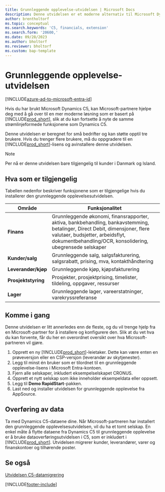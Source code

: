 ```yaml
---
title: Grunnleggende opplevelse-utvidelsen | Microsoft Docs
description: Denne utvidelsen er et moderne alternativ til Microsoft Dynamics C5.
author: brentholtorf
ms.topic: conceptual
ms.search.keywords: 'C5, financials, extension'
ms.search.form: '20600,'
ms.date: 09/28/2023
ms.author: bholtorf
ms.reviewer: bholtorf
ms.custom: bap-template
---
```


# Grunnleggende opplevelse-utvidelsen

[!INCLUDE[azure-ad-to-microsoft-entra-id](~/../shared-content/shared/azure-ad-to-microsoft-entra-id.md)]

Hvis du har brukt Microsoft Dynamics C5, kan Microsoft-partnere hjelpe deg med å gå over til en mer moderne løsning som er basert på [!INCLUDE[prod_short](includes/prod_short.md)], slik at du kan fortsette å nyte de samme strømlinjeformede funksjonene som Dynamics C5.

Denne utvidelsen er beregnet for små bedrifter og kan støtte opptil tre brukere. Hvis du trenger flere brukere, må du oppgradere til en [!INCLUDE[prod_short](includes/prod_short.md)]-lisens og avinstallere denne utvidelsen.

> [!NOTE]
> Per nå er denne utvidelsen bare tilgjengelig til kunder i Danmark og Island.

## Hva som er tilgjengelig

Tabellen nedenfor beskriver funksjonene som er tilgjengelige hvis du installerer den grunnleggende opplevelsesutvidelsen.

|Område  |Funksjonalitet  |
|---------|---------|
|**Finans** |Grunnleggende økonomi, finansrapporter, aktiva, bankbehandling, bankavstemming, betalinger, Direct Debit, dimensjoner, flere valutaer, budsjetter, arbeidsflyt, dokumentbehandling/OCR, konsolidering, ubegrensede selskaper|
|**Kunder/salg** |Grunnleggende salg, salgsfakturering, salgsrabatt, prising, mva, kontakthåndtering |
|**Leverandør/kjøp** |Grunnleggende kjøp, kjøpsfakturering |
|**Prosjektstyring** |Prosjekter, prosjektprising, timelister, tildeling, oppgaver, ressurser |
|**Lager** |Grunnleggende lager, vareerstatninger, varekryssreferanse |

## Komme i gang

Denne utvidelsen er litt annerledes enn de fleste, og du vil trenge hjelp fra en Microsoft-partner for å installere og konfigurere den. Slik at du vet hva du kan forvente, får du her en overordnet oversikt over hva Microsoft-partneren vil gjøre.

1. Opprett en ny [!INCLUDE[prod_short](includes/prod_short.md)]-leietaker. Dette kan være enten en prøveversjon eller en CSP-versjon (leverandør av skytjenester).
2. Legg til minst én bruker som er tilordnet til en grunnleggende opplevelse-lisens i Microsoft Entra-kontoen.
3. Fjern alle selskaper, inkludert eksempelselskapet CRONUS.
4. Opprett et nytt selskap som ikke inneholder eksempeldata eller oppsett.
5. Legg til **Demo RapidStart**-pakken. <!--what does the package contain?-->
6. Last ned og installer utvidelsen for grunnleggende opplevelse fra AppSource.

## Overføring av data

Ta med Dynamics C5-dataene dine. Når Microsoft-partneren har installert den grunnleggende opplevelsesutvidelsen, vil du ha et tomt selskap. En enkel måte å flytte dataene fra Dynamics C5 til grunnleggende opplevelse er å bruke dataoverføringsutvidelsen i C5, som er inkludert i [!INCLUDE[prod_short](includes/prod_short.md)]. Utvidelsen migrerer kunder, leverandører, varer og finanskontoer og tilhørende poster.

## Se også

[Utvidelsen C5-datamigrering](ui-extensions-c5-data-migration.md)  

[!INCLUDE[footer-include](includes/footer-banner.md)]
